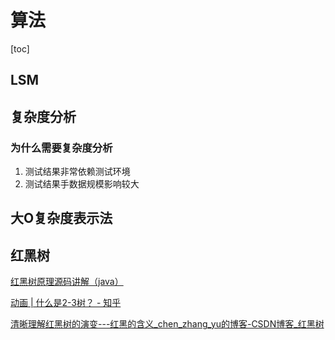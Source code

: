 # 算法

[toc]

## LSM

## 复杂度分析

### 为什么需要复杂度分析

1. 测试结果非常依赖测试环境
2. 测试结果手数据规模影响较大



## 大O复杂度表示法



## 红黑树

[红黑树原理源码讲解（java）](https://www.bilibili.com/video/BV1UJ411J7CU?from=search&seid=12316962775124230304)

[动画 | 什么是2-3树？ - 知乎](https://zhuanlan.zhihu.com/p/104031183)

[清晰理解红黑树的演变---红黑的含义_chen_zhang_yu的博客-CSDN博客_红黑树](https://blog.csdn.net/chen_zhang_yu/article/details/52415077?utm_medium=distribute.pc_relevant.none-task-blog-baidujs_title-2)

